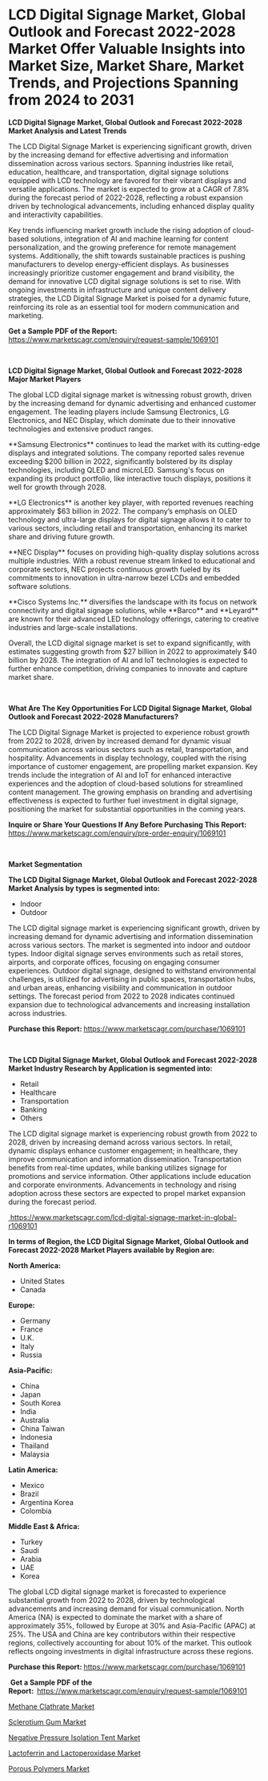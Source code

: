 <p><h1>LCD Digital Signage Market, Global Outlook and Forecast 2022-2028 Market Offer Valuable Insights into Market Size, Market Share, Market Trends, and Projections Spanning from 2024 to 2031</h1></p><p><strong>LCD Digital Signage Market, Global Outlook and Forecast 2022-2028 Market Analysis and Latest Trends</strong></p>
<p><p>The LCD Digital Signage Market is experiencing significant growth, driven by the increasing demand for effective advertising and information dissemination across various sectors. Spanning industries like retail, education, healthcare, and transportation, digital signage solutions equipped with LCD technology are favored for their vibrant displays and versatile applications. The market is expected to grow at a CAGR of 7.8% during the forecast period of 2022-2028, reflecting a robust expansion driven by technological advancements, including enhanced display quality and interactivity capabilities.</p><p>Key trends influencing market growth include the rising adoption of cloud-based solutions, integration of AI and machine learning for content personalization, and the growing preference for remote management systems. Additionally, the shift towards sustainable practices is pushing manufacturers to develop energy-efficient displays. As businesses increasingly prioritize customer engagement and brand visibility, the demand for innovative LCD digital signage solutions is set to rise. With ongoing investments in infrastructure and unique content delivery strategies, the LCD Digital Signage Market is poised for a dynamic future, reinforcing its role as an essential tool for modern communication and marketing.</p></p>
<p><strong>Get a Sample PDF of the Report:&nbsp;</strong> <a href="https://www.marketscagr.com/enquiry/request-sample/1069101">https://www.marketscagr.com/enquiry/request-sample/1069101</a></p>
<p>&nbsp;</p>
<p><strong>LCD Digital Signage Market, Global Outlook and Forecast 2022-2028 Major Market Players</strong></p>
<p><p>The global LCD digital signage market is witnessing robust growth, driven by the increasing demand for dynamic advertising and enhanced customer engagement. The leading players include Samsung Electronics, LG Electronics, and NEC Display, which dominate due to their innovative technologies and extensive product ranges.</p><p>**Samsung Electronics** continues to lead the market with its cutting-edge displays and integrated solutions. The company reported sales revenue exceeding $200 billion in 2022, significantly bolstered by its display technologies, including QLED and microLED. Samsung's focus on expanding its product portfolio, like interactive touch displays, positions it well for growth through 2028.</p><p>**LG Electronics** is another key player, with reported revenues reaching approximately $63 billion in 2022. The company’s emphasis on OLED technology and ultra-large displays for digital signage allows it to cater to various sectors, including retail and transportation, enhancing its market share and driving future growth.</p><p>**NEC Display** focuses on providing high-quality display solutions across multiple industries. With a robust revenue stream linked to educational and corporate sectors, NEC projects continuous growth fueled by its commitments to innovation in ultra-narrow bezel LCDs and embedded software solutions.</p><p>**Cisco Systems Inc.** diversifies the landscape with its focus on network connectivity and digital signage solutions, while **Barco** and **Leyard** are known for their advanced LED technology offerings, catering to creative industries and large-scale installations.</p><p>Overall, the LCD digital signage market is set to expand significantly, with estimates suggesting growth from $27 billion in 2022 to approximately $40 billion by 2028. The integration of AI and IoT technologies is expected to further enhance competition, driving companies to innovate and capture market share.</p></p>
<p>&nbsp;</p>
<p><strong>What Are The Key Opportunities For LCD Digital Signage Market, Global Outlook and Forecast 2022-2028 Manufacturers?</strong></p>
<p><p>The LCD Digital Signage Market is projected to experience robust growth from 2022 to 2028, driven by increased demand for dynamic visual communication across various sectors such as retail, transportation, and hospitality. Advancements in display technology, coupled with the rising importance of customer engagement, are propelling market expansion. Key trends include the integration of AI and IoT for enhanced interactive experiences and the adoption of cloud-based solutions for streamlined content management. The growing emphasis on branding and advertising effectiveness is expected to further fuel investment in digital signage, positioning the market for substantial opportunities in the coming years.</p></p>
<p><strong>Inquire or Share Your Questions If Any Before Purchasing This Report:</strong> <a href="https://www.marketscagr.com/enquiry/pre-order-enquiry/1069101">https://www.marketscagr.com/enquiry/pre-order-enquiry/1069101</a></p>
<p>&nbsp;</p>
<p><strong>Market Segmentation</strong></p>
<p><strong>The LCD Digital Signage Market, Global Outlook and Forecast 2022-2028 Market Analysis by types is segmented into:</strong></p>
<p><ul><li>Indoor</li><li>Outdoor</li></ul></p>
<p><p>The LCD digital signage market is experiencing significant growth, driven by increasing demand for dynamic advertising and information dissemination across various sectors. The market is segmented into indoor and outdoor types. Indoor digital signage serves environments such as retail stores, airports, and corporate offices, focusing on engaging consumer experiences. Outdoor digital signage, designed to withstand environmental challenges, is utilized for advertising in public spaces, transportation hubs, and urban areas, enhancing visibility and communication in outdoor settings. The forecast period from 2022 to 2028 indicates continued expansion due to technological advancements and increasing installation across industries.</p></p>
<p><strong>Purchase this Report:&nbsp;</strong><a href="https://www.marketscagr.com/purchase/1069101">https://www.marketscagr.com/purchase/1069101</a></p>
<p>&nbsp;</p>
<p><strong>The LCD Digital Signage Market, Global Outlook and Forecast 2022-2028 Market Industry Research by Application is segmented into:</strong></p>
<p><ul><li>Retail</li><li>Healthcare</li><li>Transportation</li><li>Banking</li><li>Others</li></ul></p>
<p><p>The LCD digital signage market is experiencing robust growth from 2022 to 2028, driven by increasing demand across various sectors. In retail, dynamic displays enhance customer engagement; in healthcare, they improve communication and information dissemination. Transportation benefits from real-time updates, while banking utilizes signage for promotions and service information. Other applications include education and corporate environments. Advancements in technology and rising adoption across these sectors are expected to propel market expansion during the forecast period.</p></p>
<p><a href="https://www.marketscagr.com/lcd-digital-signage-market-in-global-r1069101">&nbsp;https://www.marketscagr.com/lcd-digital-signage-market-in-global-r1069101</a></p>
<p><strong>In terms of Region, the LCD Digital Signage Market, Global Outlook and Forecast 2022-2028 Market Players available by Region are:</strong></p>
<p>
    <p> <strong> North America: </strong>
        <ul>
            <li>United States</li>
            <li>Canada</li>
        </ul>
        </p> 
    <p> <strong> Europe: </strong>
        <ul>
            <li>Germany</li>
            <li>France</li>
            <li>U.K.</li>
            <li>Italy</li>
            <li>Russia</li>
        </ul>
        </p> 
    <p> <strong> Asia-Pacific: </strong>
        <ul>
            <li>China</li>
            <li>Japan</li>
            <li>South Korea</li>
            <li>India</li>
            <li>Australia</li>
            <li>China Taiwan</li>
            <li>Indonesia</li>
            <li>Thailand</li>
            <li>Malaysia</li>
        </ul>
        </p> 
    <p> <strong> Latin America: </strong>
        <ul>
            <li>Mexico</li>
            <li>Brazil</li>
            <li>Argentina Korea</li>
            <li>Colombia</li>
        </ul>
        </p> 
    <p> <strong> Middle East & Africa: </strong>
        <ul>
            <li>Turkey</li>
            <li>Saudi</li>
            <li>Arabia</li>
            <li>UAE</li>
            <li>Korea</li>
        </ul>
    </p>
    </p>
<p><p>The global LCD digital signage market is forecasted to experience substantial growth from 2022 to 2028, driven by technological advancements and increasing demand for visual communication. North America (NA) is expected to dominate the market with a share of approximately 35%, followed by Europe at 30% and Asia-Pacific (APAC) at 25%. The USA and China are key contributors within their respective regions, collectively accounting for about 10% of the market. This outlook reflects ongoing investments in digital infrastructure across these regions.</p></p>
<p><strong>Purchase this Report: </strong><a href="https://www.marketscagr.com/purchase/1069101">https://www.marketscagr.com/purchase/1069101</a></p>
<p>&nbsp;<strong>Get a Sample PDF of the Report:&nbsp;&nbsp;</strong><a href="https://www.marketscagr.com/enquiry/request-sample/1069101">https://www.marketscagr.com/enquiry/request-sample/1069101</a></p>
<p><strong></strong></p>
<p><p><a href="https://issuu.com/reportprime-2/docs/methane-clathrate-market-size-2030._0e247632a39fa3">Methane Clathrate Market</a></p><p><a href="https://medium.com/@valeriecruz651/the-sclerotium-gum-market-is-anticipated-to-experience-significant-growth-with-a-projected-cagr-c7122e41e054">Sclerotium Gum Market</a></p><p><a href="https://medium.com/@candicecromwelld63/negative-pressure-isolation-tent-market-insights-market-products-and-regional-analysis-forecasted-e6a4ce70a440">Negative Pressure Isolation Tent Market</a></p><p><a href="https://www.linkedin.com/pulse/navigating-global-lactoferrin-lactoperoxidase-market-landscape-sgwqc?trackingId=C5TgHOroRW2%2F33%2FQDH6wfg%3D%3D">Lactoferrin and Lactoperoxidase Market</a></p><p><a href="https://issuu.com/reportprime-2/docs/porous-polymers-market-size-2030.pp_f703cdf437df8e">Porous Polymers Market</a></p></p>